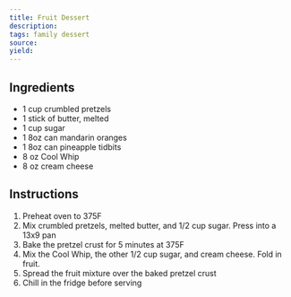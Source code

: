 ```yaml
---
title: Fruit Dessert
description: 
tags: family dessert
source: 
yield: 
---
```

## Ingredients
- 1 cup crumbled pretzels
- 1 stick of butter, melted
- 1 cup sugar
- 1 8oz can mandarin oranges
- 1 8oz can pineapple tidbits
- 8 oz Cool Whip
- 8 oz cream cheese

## Instructions
1. Preheat oven to 375F
2. Mix crumbled pretzels, melted butter, and 1/2 cup sugar. Press into a 13x9 pan
3. Bake the pretzel crust for 5 minutes at 375F
4. Mix the Cool Whip, the other 1/2 cup sugar, and cream cheese. Fold in fruit.
5. Spread the fruit mixture over the baked pretzel crust
6. Chill in the fridge before serving
